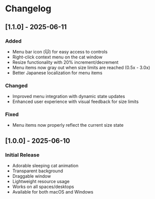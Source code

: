 # Changelog

## [1.1.0] - 2025-06-11

### Added
- Menu bar icon (🐱) for easy access to controls
- Right-click context menu on the cat window
- Resize functionality with 20% increment/decrement
- Menu items now gray out when size limits are reached (0.5x - 3.0x)
- Better Japanese localization for menu items

### Changed
- Improved menu integration with dynamic state updates
- Enhanced user experience with visual feedback for size limits

### Fixed
- Menu items now properly reflect the current size state

## [1.0.0] - 2025-06-10

### Initial Release
- Adorable sleeping cat animation
- Transparent background
- Draggable window
- Lightweight resource usage
- Works on all spaces/desktops
- Available for both macOS and Windows